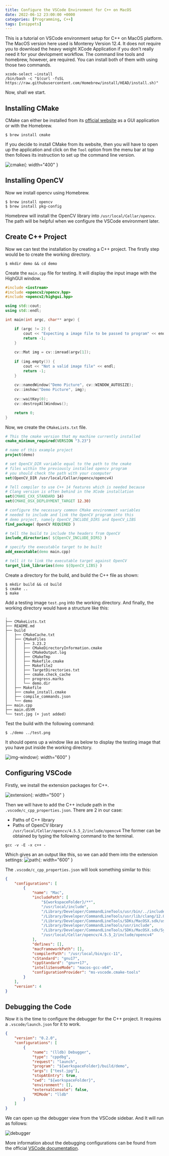 ```yaml
---
title: Configure the VSCode Environment for C++ on MacOS
date: 2022-06-12 23:00:00 +0000
categories: [Programming, C++]
tags: [snippets]
---
```


This is a tutorial on VSCode environment setup for C++ on MacOS platform. The MacOS version here used is Monterey Version 12.4.  It does not require you to download the heavy weight XCode Application if you don't really need it for your devlopment workflow. The command line tools and homebrew, however, are required. You can install both of them with using those two commands.
```shell
xcode-select –install
/bin/bash -c "$(curl -fsSL https://raw.githubusercontent.com/Homebrew/install/HEAD/install.sh)"
```
Now, shall we start.


## Installing CMake
CMake can either be installed from its [official website](https://cmake.org/download/) as a GUI application or with the Homebrew.
```shell
$ brew install cmake
```
If you decide to install CMake from its website, then you will have to open up the application and click on the `Tool` option from the menu bar at top then follows its instruction to set up the command line version.

![cmake](/assets/img/resources/20220613_imgs/cmake.png){: width="400" }

## Installing OpenCV
Now we install opencv using Homebrew.
```shell
$ brew install opencv
$ brew install pkg-config
```
Homebrew will install the OpenCV library into `/usr/local/Cellar/opencv`. The path will be helpful when we configure the VSCode environment later.

## Create C++ Project
Now we can test the installation by creating a C++ project. The firstly step would be to create the working directory.
```shell
$ mkdir demo && cd demo
```

Create the `main.cpp` file for testing. It will display the input image with the HighGUI window.
```cpp
#include <iostream>
#include <opencv2/opencv.hpp>
#include <opencv2/highgui.hpp>

using std::cout;
using std::endl;

int main(int argc, char** argv) {

    if (argc != 2) {
        cout << "Expecting a image file to be passed to program" << endl;
        return -1;
    }
    
    cv::Mat img = cv::imread(argv[1]);
    
    if (img.empty()) {
        cout << "Not a valid image file" << endl;
        return -1;
    }
    
    cv::namedWindow("Demo Picture", cv::WINDOW_AUTOSIZE);
    cv::imshow("Demo Picture", img);
    
    cv::waitKey(0);
    cv::destroyAllWindows();

    return 0;
}
```

Now, we create the `CMakeLists.txt` file.
```cmake
# This the cmake version that my machine currently installed
cmake_minimum_required(VERSION "3.23")

# name of this example project
project(demo)

# set OpenCV_DIR variable equal to the path to the cmake
# files within the previously installed opencv program
# you should check the path with your coomputer
set(OpenCV_DIR /usr/local/Cellar/opencv/opencv4)

# Tell compiler to use C++ 14 features which is needed because
# Clang version is often behind in the XCode installation
set(CMAKE_CXX_STANDARD 14)
set(CMAKE_OSX_DEPLOYMENT_TARGET 12.30)

# configure the necessary common CMake environment variables
# needed to include and link the OpenCV program into this
# demo project, namely OpenCV_INCLUDE_DIRS and OpenCV_LIBS
find_package( OpenCV REQUIRED )

# tell the build to include the headers from OpenCV
include_directories( ${OpenCV_INCLUDE_DIRS} )

# specify the executable target to be built
add_executable(demo main.cpp)

# tell it to link the executable target against OpenCV
target_link_libraries(demo ${OpenCV_LIBS} )
```

Create a directory for the build, and build the C++ file as shown:
```shell
$ mkdir build && cd build
$ cmake ..
$ make
```

Add a testing image `test.png` into the working directory. And finally, the working directory would have a structure like this:
```
.
├── CMakeLists.txt
├── README.md
├── build
│   ├── CMakeCache.txt
│   ├── CMakeFiles
│   │   ├── 3.23.2
│   │   ├── CMakeDirectoryInformation.cmake
│   │   ├── CMakeOutput.log
│   │   ├── CMakeTmp
│   │   ├── Makefile.cmake
│   │   ├── Makefile2
│   │   ├── TargetDirectories.txt
│   │   ├── cmake.check_cache
│   │   ├── progress.marks
│   │   └── demo.dir
│   ├── Makefile
│   ├── cmake_install.cmake
│   ├── compile_commands.json
│   └── demo
├── main.cpp
├── main.dSYM
└── test.jpg (+ just added)
```

Test the build with the following command:
```shell
$ ./demo ../test.png
```
It should opens up a window like as below to display the testing image that you have put inside the working directory.

![img-window](/assets/img/resources/20220613_imgs/img_window.png){: width="600" }

## Configuring VSCode
Firstly, we install the extension packages for C++.

![extension](/assets/img/resources/20220613_imgs/extension.png){: width="500" }

Then we will have to add the C++ include path in the `.vscode/c_cpp_properties.json`. There are 2 in our case:
- Paths of C++ library
- Paths of OpenCV library `/usr/local/Cellar/opencv/4.5.5_2/include/opencv4`
The former can be obtained by typing the following command to the terminal.
```shell
gcc -v -E -x c++ -
```

Which gives an an output like this, so we can add them into the extension settings:
![path](/assets/img/resources/20220613_imgs/path.png){: width="600" }

The `.vscode/c_cpp_properties.json` will look something similar to this:
```json
{
    "configurations": [
        {
            "name": "Mac",
            "includePath": [
                "${workspaceFolder}/**",
                "/usr/local/include",
                "/Library/Developer/CommandLineTools/usr/bin/../include/c++/v1",
                "/Library/Developer/CommandLineTools/usr/lib/clang/12.0.0/include",
                "/Library/Developer/CommandLineTools/SDKs/MacOSX.sdk/usr/include",
                "/Library/Developer/CommandLineTools/usr/include",
                "/Library/Developer/CommandLineTools/SDKs/MacOSX.sdk/System/Library/Frameworks",
                "/usr/local/Cellar/opencv/4.5.5_2/include/opencv4"
            ],
            "defines": [],
            "macFrameworkPath": [],
            "compilerPath": "/usr/local/bin/gcc-11",
            "cStandard": "gnu17",
            "cppStandard": "gnu++17",
            "intelliSenseMode": "macos-gcc-x64",
            "configurationProvider": "ms-vscode.cmake-tools"
        }
    ],
    "version": 4
}

```

## Debugging the Code
Now it is the time to configure the debugger for the C++ project. It requires a `.vscode/launch.json` for it to work.
```json
{
    "version": "0.2.0",
    "configurations": [
        {
            "name": "(lldb) Debugger",
            "type": "cppdbg",
            "request": "launch",
            "program": "${workspaceFolder}/build/demo",
            "args": ["test.jpg"],
            "stopAtEntry": true,
            "cwd": "${workspaceFolder}",
            "environment": [],
            "externalConsole": false,
            "MIMode": "lldb"
        }
    ]
}
```

We can open up the debugger view from the VSCode sidebar. And It will run as follows:

![debugger](/assets/img/resources/20220613_imgs/debugger.png)

More information about the debugging configurations can be found from the official [VSCode documentation](https://code.visualstudio.com/docs/cpp/config-clang-mac#_customize-debugging-with-launchjson).

